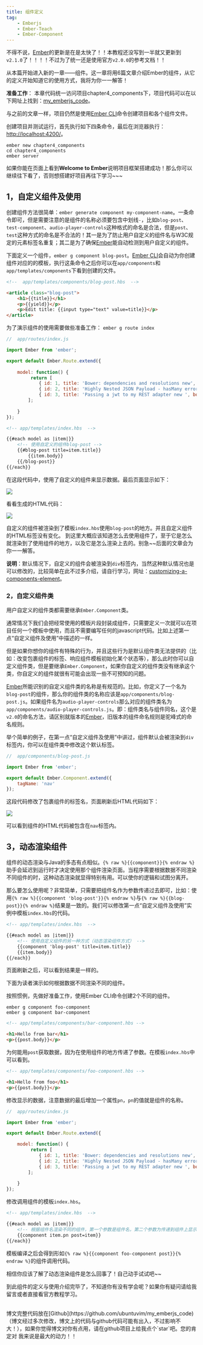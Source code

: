 ```yaml
---
title: 组件定义
tag:
	- Emberjs
	- Ember-Teach
	- Ember-Component
---
```



不得不说，[Ember](http://emberjs.com)的更新是在是太快了！！本教程还没写到一半就又更新到`v2.1.0`了！！！！不过为了统一还是使用官方`v2.0.0`的参考文档！！

从本篇开始进入新的一章——组件。这一章将用6篇文章介绍Ember的组件，从它的定义开始知道它的使用方式，我将为你一一解答！
	
**准备工作**：
	本章代码统一访问项目chapter4_components下，项目代码可以在以下网址上找到：[my_emberjs_code](https://github.com/ubuntuvim/my_emberjs_code)。


与之前的文章一样，项目仍然是使用[Ember CLI](http://www.ember-cli.com/user-guide)命令创建项目和各个组件文件。

创建项目并测试运行，首先执行如下四条命令，最后在浏览器执行：[http://localhost:4200/](http://localhost:4200/)。

```shell
ember new chapter4_components
cd chapter4_components
ember server
```

如果你能在页面上看到**Welcome to Ember**说明项目框架搭建成功！那么你可以继续往下看了，否则想搭建好项目再往下学习~~~

## 1，自定义组件及使用

创建组件方法很简单：`ember generate component my-component-name`。一条命令即可，但是需要注意的是组件的名称必须要包含中划线`-`，比如`blog-post`、`test-component`、`audio-player-controls`这种格式的命名是合法，但是`post`、`test`这种方式的命名是不合法的！其一是为了防止用户自定义的组件名与W3C规定的元素标签名重复；其二是为了确保[Ember](http://emberjs.com)能自动检测到用户自定义的组件。

下面定义一个组件，`ember g component blog-post`。[Ember CLI](http://www.ember-cli.com/user-guide/)会自动为你创建组件对应的的模板，执行这条命令之后你可以在`app/components`和`app/templates/components`下看到创建的文件。
```html
<!--  app/templates/components/blog-post.hbs  -->

<article class="blog-post">
	<h1>{{title}}</h1>
	<p>{{yield}}</p>
	<p>Edit title: {{input type="text" value=title}}</p>
</article>
```
为了演示组件的使用需要做些准备工作：
`ember g route index`
```js
//  app/routes/index.js

import Ember from 'ember';

export default Ember.Route.extend({
	
	model: function() {
		 return [
	    	{ id: 1, title: 'Bower: dependencies and resolutions new', body: "In the bower.json file, I see 2 keys dependencies and resolutionsWhy is that so? I understand Bower has a flat dependency structure. So has it got anything to do with that ?", category: 'java' },
	    	{ id: 2, title: 'Highly Nested JSON Payload - hasMany error', body: "Welcome to the Ember.js discussion forum. We're running on the open source, Ember.js-powered Discourse forum software. They are also providing the hosting for us. Thanks guys! Please use this space for discussion abo⋯ read more", category: 'php' },
	    	{ id: 3, title: 'Passing a jwt to my REST adapter new ', body: "This sets up a binding between the category query param in the URL, and the category property on controller:articles. In other words, once the articles route has been entered, any changes to the category query param in the URL will update the category property on controller:articles, and vice versa.", category: 'java'}
	    ];
	   
	}
});
```
```html
<!-- app/templates/index.hbs  -->

{{#each model as |item|}}
	<!-- 使用自定义的组件blog-post -->
	{{#blog-post title=item.title}}
		{{item.body}}
	{{/blog-post}}
{{/each}}
```
在这段代码中，使用了自定义的组件来显示数据。最后页面显示如下：

![](http://static.oschina.net/uploads/img/201510/09021213_Yt69.png)

看看生成的HTML代码：

![](http://static.oschina.net/uploads/img/201510/09021213_TO7v.png)

自定义的组件被渲染到了模板`index.hbs`使用`blog-post`的地方。并且自定义组件的HTML标签没有变化。
到这里大概应该知道怎么去使用组件了，至于它是怎么就渲染到了使用组件的地方，以及它是怎么渲染上去的。别急~~后面的文章会为你一一解答。

**说明**：默认情况下，自定义的组件会被渲染到`div`标签内，当然这种默认情况也是可以修改的，比较简单在此不过多介绍，请自行学习，网址：[customizing-a-components-element](http://guides.emberjs.com/v2.0.0/components/customizing-a-components-element/)。

### 2，自定义组件类

用户自定义的组件类都需要继承`Ember.Component`类。

通常情况下我们会把经常使用的模板片段封装成组件，只需要定义一次就可以在项目任何一个模板中使用，而且不需要编写任何的javascript代码。比如上述第一点“自定义组件及使用”中描述的一样。

但是如果你想你的组件有特殊的行为，并且这些行为是默认组件类无法提供的（比如：改变包裹组件的标签、响应组件模板初始化某个状态等），那么此时你可以自定义组件类，但是要继承`Ember.Component`，如果你自定义的组件类没有继承这个类，你自定义的组件就很有可能会出现一些不可预知的问题。

[Ember](http://emberjs.com)所能识别的自定义组件类的名称是有规范的。比如，你定义了一个名为`blog-post`的组件，那么你的组件类的名称应该是`app/components/blog-post.js`。如果组件名为`audio-player-controls`那么对应的组件类名为`app/components/audio-player-controls.js`。即：组件类名与组件同名，这个是`v2.0`的命名方法，请区别就版本的[Ember](http://emberjs.com)，旧版本的组件命名规则是驼峰式的命名规则。

举个简单的例子，在第一点“自定义组件及使用”中讲过，组件默认会被渲染到`div`标签内，你可以在组件类中修改这个默认标签。
```js
//  app/components/blog-post.js

import Ember from 'ember';

export default Ember.Component.extend({
	tagName: 'nav'
});
```
这段代码修改了包裹组件的标签名，页面刷新后HTML代码如下：

![](http://static.oschina.net/uploads/img/201510/09021213_GSHQ.png)

可以看到组件的HTML代码被包含在`nav`标签内。

## 3，动态渲染组件

组件的动态渲染与Java的多态有点相似。`{% raw %}{{component}}{% endraw %}`助手会延迟到运行时才决定使用那个组件渲染页面。当程序需要根据数据不同渲染不同组件的时，这种动态渲染就显得特别有用。可以使你的逻辑和试图分离开。

那么要怎么使用呢？非常简单，只需要把组件名作为参数传递过去即可，比如：使用`{% raw %}{{component 'blog-post'}}{% endraw %}`与`{% raw %}{{blog-post}}{% endraw %}`结果是一致的。我们可以修改第一点“自定义组件及使用”实例中模板`index.hbs`的代码。
```html
<!-- app/templates/index.hbs  -->

{{#each model as |item|}}
	<!-- 使用自定义组件的另一种方式（动态渲染组件方式） -->
	{{component 'blog-post' title=item.title}}
	{{item.body}}
{{/each}}
```
页面刷新之后，可以看到结果是一样的。


下面为读者演示如何根据数据不同渲染不同的组件。

按照惯例，先做好准备工作，使用Ember CLI命令创建2个不同的组件。
```
ember g component foo-component
ember g component bar-component
```
```html
<!-- app/templates/components/bar-component.hbs -->

<h1>Hello from bar</h1>
<p>{{post.body}}</p>
```
为何能用`post`获取数据，因为在使用组件的地方传递了参数。在模板`index.hbs`中可以看到。
```html
<!-- app/templates/components/foo-component.hbs -->

<h1>Hello from foo</h1>
<p>{{post.body}}</p>
```
修改显示的数据，注意数据的最后增加一个属性`pn`，`pn`的值就是组件的名称。
```js
//  app/routes/index.js

import Ember from 'ember';

export default Ember.Route.extend({

	model: function() {
		 return [
	    	{ id: 1, title: 'Bower: dependencies and resolutions new', body: "In the bower.json file, I see 2 keys dependencies and resolutionsWhy is that so? I understand Bower has a flat dependency structure. So has it got anything to do with that ?", pn: 'bar-component' },
	    	{ id: 2, title: 'Highly Nested JSON Payload - hasMany error', body: "Welcome to the Ember.js discussion forum. We're running on the open source, Ember.js-powered Discourse forum software. They are also providing the hosting for us. Thanks guys! Please use this space for discussion abo⋯ read more", pn: 'foo-component' },
	    	{ id: 3, title: 'Passing a jwt to my REST adapter new ', body: "This sets up a binding between the category query param in the URL, and the category property on controller:articles. In other words, once the articles route has been entered, any changes to the category query param in the URL will update the category property on controller:articles, and vice versa.", pn: 'bar-component'}
	    ];
	   
	}
});
```
修改调用组件的模板`index.hbs`。
```html
<!-- app/templates/index.hbs  -->

{{#each model as |item|}}
	<!-- 根据组件名渲染不同的组件，第一个参数是组件名，第二个参数为传递到组件上显示的数据 -->
	{{component item.pn post=item}}
{{/each}}
```
模板编译之后会得到形如`{% raw %}{{component foo-component post}}{% endraw %}`的组件调用代码。

相信你应该了解了动态渲染组件是怎么回事了！自己动手试试吧~~

到此组件的定义与使用介绍完毕了，不知道你有没有学会呢？如果你有疑问请给我留言或者直接看官方教程学习。

<br>
博文完整代码放在[Github](https://github.com/ubuntuvim/my_emberjs_code)（博文经过多次修改，博文上的代码与github代码可能有出入，不过影响不大！），如果你觉得博文对你有点用，请在github项目上给我点个`star`吧。您的肯定对
我来说是最大的动力！！